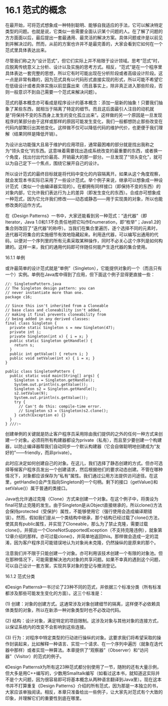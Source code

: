 # 16.1 范式的概念

在最开始，可将范式想象成一种特别聪明、能够自我适应的手法，它可以解决特定类型的问题。也就是说，它类似一些需要全面认识某个问题的人。在了解了问题的方方面面以后，最后提出一套最通用、最灵活的解决方案。具体问题或许是以前见到并解决过的。然而，从前的方案也许并不是最完善的，大家会看到它如何在一个范式里具体表达出来。

尽管我们称之为“设计范式”，但它们实际上并不局限于设计领域。思考“范式”时，应脱离传统意义上分析、设计以及实施的思考方式。相反，“范式”是在一个程序里具体表达一套完整的思想，所以它有时可能出现在分析阶段或者高级设计阶段。这一点是非常有趣的，因为范式具有以代码形式直接实现的形式，所以可能不希望它在低级设计或者具体实施以前显露出来（而且事实上，除非真正进入那些阶段，否则一般意识不到自己需要一个范式来解决问题）。

范式的基本概念亦可看成是程序设计的基本概念：添加一层新的抽象！只要我们抽象了某些东西，就相当于隔离了特定的细节。而且这后面最引人注目的动机就是“将保持不变的东西身上发生的变化孤立出来”。这样做的另一个原因是一旦发现程序的某部分由于这样或那样的原因可能发生变化，我们一般都想防止那些改变在代码内部繁衍出其他变化。这样做不仅可以降低代码的维护代价，也更便于我们理解（结果同样是降低开销）。

为设计出功能强大且易于维护的应用项目，通常最困难的部分就是找出我称之为“领头变化”的东西。这意味着需要找出造成系统改变的最重要的东西，或者换一个角度，找出付出代价最高、开销最大的那一部分。一旦发现了“领头变化”，就可以为自己定下一个焦点，围绕它展开自己的设计。

所以设计范式的最终目标就是将代码中变化的内容隔离开。如果从这个角度观察，就会发现本书实际已采用了一些设计范式。举个例子来说，继承可以想象成一种设计范式（类似一个由编译器实现的）。在都拥有同样接口（即保持不变的东西）的对象内部，它允许我们表达行为上的差异（即发生变化的东西）。合成亦可想象成一种范式，因为它允许我们修改——动态或静态——用于实现类的对象，所以也能修改类的运作方式。

在《Design Patterns》一书中，大家还能看到另一种范式：“迭代器”（即Iterator，Java 1.0和1.1不负责任地把它叫作Enumeration，即“枚举”；Java1.2的集合则改回了“迭代器”的称呼）。当我们在集合里遍历，逐个选择不同的元素时，迭代器可将集合的实施细节有效地隐藏起来。利用迭代器，可以编写出通用的代码，以便对一个序列里的所有元素采取某种操作，同时不必关心这个序列是如何构建的。这样一来，我们的通用代码即可伴随任何能产生迭代器的集合使用。

16.1.1 单例

或许最简单的设计范式就是“单例”（Singleton），它能提供对象的一个（而且只有一个）实例。单例在Java库中得到了应用，但下面这个例子显得更直接一些：

```
//: SingletonPattern.java
// The Singleton design pattern: you can
// never instantiate more than one.
package c16;

// Since this isn't inherited from a Cloneable
// base class and cloneability isn't added,
// making it final prevents cloneability from
// being added in any derived classes:
final class Singleton {
  private static Singleton s = new Singleton(47);
  private int i;
  private Singleton(int x) { i = x; }
  public static Singleton getHandle() { 
    return s; 
  }
  public int getValue() { return i; }
  public void setValue(int x) { i = x; }
}

public class SingletonPattern {
  public static void main(String[] args) {
    Singleton s = Singleton.getHandle();
    System.out.println(s.getValue());
    Singleton s2 = Singleton.getHandle();
    s2.setValue(9);
    System.out.println(s.getValue());
    try {
      // Can't do this: compile-time error.
      // Singleton s3 = (Singleton)s2.clone();
    } catch(Exception e) {}
  }
} ///:~
```

创建单例的关键就是防止客户程序员采用除由我们提供的之外的任何一种方式来创建一个对象。必须将所有构建器都设为private（私有），而且至少要创建一个构建器，以防止编译器帮我们自动同步一个默认构建器（它会自做聪明地创建成为“友好的”——friendly，而非private）。

此时应决定如何创建自己的对象。在这儿，我们选择了静态创建的方式。但亦可选择等候客户程序员发出一个创建请求，然后根据他们的要求动态创建。不管在哪种情况下，对象都应该保存为“私有”属性。我们通过公用方法提供访问途径。在这里，getHandle()会产生指向Singleton的一个句柄。剩下的接口（getValue()和setValue()）属于普通的类接口。

Java也允许通过克隆（Clone）方式来创建一个对象。在这个例子中，将类设为final可禁止克隆的发生。由于Singleton是从Object直接继承的，所以clone()方法会保持protected（受保护）属性，不能够使用它（强行使用会造成编译期错误）。然而，假如我们是从一个类结构中继承，那个结构已经过载了clone()方法，使其具有public属性，并实现了Cloneable，那么为了禁止克隆，需要过载clone()，并掷出一个CloneNotSupportedException（不支持克隆违例），就象第12章介绍的那样。亦可过载clone()，并简单地返回this。那样做会造成一定的混淆，因为客户程序员可能错误地认为对象尚未克隆，仍然操纵的是原来的那个。

注意我们并不限于只能创建一个对象。亦可利用该技术创建一个有限的对象池。但在那种情况下，可能需要解决池内对象的共享问题。如果不幸真的遇到这个问题，可以自己设计一套方案，实现共享对象的登记与撤消登记。

16.1.2 范式分类

《Design Patterns》一书讨论了23种不同的范式，并依据三个标准分类（所有标准都涉及那些可能发生变化的方面）。这三个标准是：

(1) 创建：对象的创建方式。这通常涉及对象创建细节的隔离，这样便不必依赖具体类型的对象，所以在新添一种对象类型时也不必改动代码。

(2) 结构：设计对象，满足特定的项目限制。这涉及对象与其他对象的连接方式，以保证系统内的改变不会影响到这些连接。

(3) 行为：对程序中特定类型的行动进行操纵的对象。这要求我们将希望采取的操作封装起来，比如解释一种语言、实现一个请求、在一个序列中遍历（就象在迭代器中那样）或者实现一种算法。本章提供了“观察器”（Observer）和“访问器”（Visitor）的范式的例子。

《Design Patterns》为所有这23种范式都分别使用了一节，随附的还有大量示例，但大多是用C++编写的，少数用Smalltalk编写（如看过这本书，就知道这实际并不是个大问题，因为很容易即可将基本概念从两种语言翻译到Java里）。现在这本书并不打算重复《Design Patterns》介绍的所有范式，因为那是一本独立的书，大家应该单独阅读。相反，本章只准备给出一些例子，让大家先对范式有个大致的印象，并理解它们的重要性到底在哪里。
